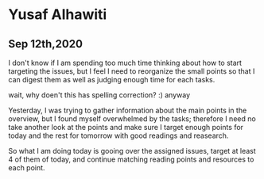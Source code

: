 # Yusaf Alhawiti

## Sep 12th,2020
I don't know if I am spending too much time thinking about how to start targeting the issues, but I feel I need to reorganize the small points so that I can digest them as well as judging enough time for each tasks.

wait, why doen't this has spelling correction? :) anyway 

Yesterday, I was trying to gather information about the main points in the overview, but I found myself overwhelmed by the tasks; therefore I need no take another look at the points and make sure I target enough points for today and the rest for tomorrow with good readings and reasearch.

So what I am doing today is gooing over the assigned issues, target at least 4 of them of today, and continue matching reading points and resources to each point.  
